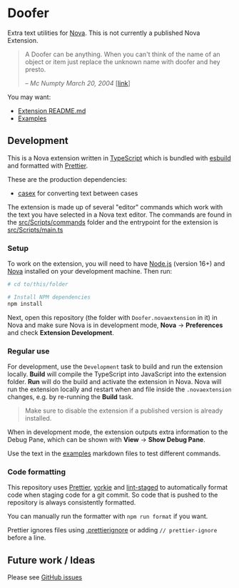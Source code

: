 # Doofer

Extra text utilities for [Nova](https://nova.app). This is not currently a published Nova Extension.

> A Doofer can be anything. When you can't think of the name of an object or item just replace the unknown name with doofer and hey presto.
>
> – _Mc Numpty March 20, 2004_ [[link](https://www.urbandictionary.com/define.php?term=Doofer)]

You may want:

- [Extension README.md](/Doofer.novaextension/README.md)
- [Examples](/examples)

## Development

This is a Nova extension written in [TypeScript](https://www.typescriptlang.org)
which is bundled with [esbuild](https://esbuild.github.io)
and formatted with [Prettier](https://prettier.io).

These are the production dependencies:

- [casex](https://github.com/pedsmoreira/casex) for converting text between cases

The extension is made up of several "editor" commands which work with
the text you have selected in a Nova text editor.
The commands are found in the [src/Scripts/commands](/src/Scripts/commands) folder
and the entrypoint for the extension is [src/Scripts/main.ts](/src/Scripts/main.ts)

### Setup

To work on the extension, you will need to have [Node.js](https://nodejs.org/en/) (version 16+)
and [Nova](https://nova.app) installed on your development machine. Then run:

```sh
# cd to/this/folder

# Install NPM dependencies
npm install
```

Next, open this repository (the folder with `Doofer.novaextension` in it) in Nova
and make sure Nova is in development mode,
**Nova** → **Preferences** and check **Extension Development**.

### Regular use

For development, use the `Development` task to build and run the extension locally.
**Build** will compile the TypeScript into JavaScript into the extension folder.
**Run** will do the build and activate the extension in Nova.
Nova will run the extension locally and restart when and file inside the `.novaextension` changes,
e.g. by re-running the **Build** task.

> Make sure to disable the extension if a published version is already installed.

When in development mode, the extension outputs extra information to the Debug Pane,
which can be shown with **View** → **Show Debug Pane**.

Use the text in the [examples](/examples) markdown files to test different commands.

### Code formatting

This repository uses [Prettier](https://prettier.io/),
[yorkie](https://www.npmjs.com/package/yorkie)
and [lint-staged](https://www.npmjs.com/package/lint-staged) to
automatically format code when staging code for a git commit.
So code that is pushed to the repository is always consistently formatted.

You can manually run the formatter with `npm run format` if you want.

Prettier ignores files using [.prettierignore](/.prettierignore)
or adding `// prettier-ignore` before a line.

## Future work / Ideas

Please see [GitHub issues](https://github.com/robb-j/nova-doofer/issues)
